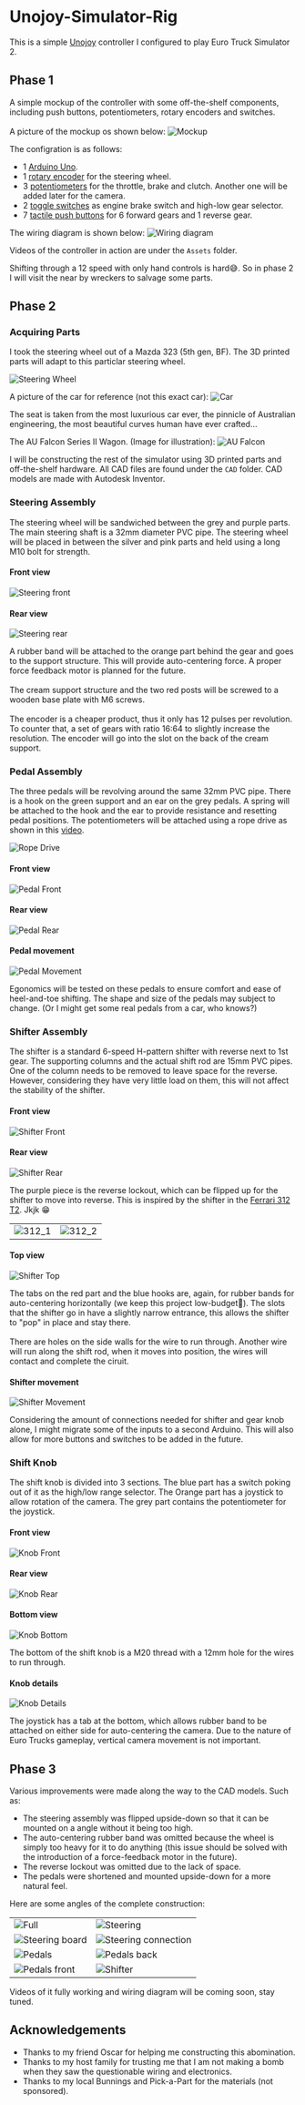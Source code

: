 # Unojoy-Simulator-Rig

This is a simple [Unojoy](https://github.com/AlanChatham/UnoJoy) controller I configured to play Euro Truck Simulator 2.

## Phase 1

A simple mockup of the controller with some off-the-shelf components, including push buttons, potentiometers, rotary encoders and switches. \
\
A picture of the mockup os shown below:
![Mockup](Assets/dashboard.jpg)

The configration is as follows:

* 1 [Arduino Uno](https://surplustronics.co.nz/products/7014-arduino-uno-r3-clone-with-usb-cable).
* 1 [rotary encoder](https://surplustronics.co.nz/products/10776-rotary-encoder-module) for the steering wheel.
* 3 [potentiometers](https://surplustronics.co.nz/products/1686-10k-ohm-linear-potentiometer-) for the throttle, brake and clutch. Another one will be added later for the camera.
* 2 [toggle switches](https://surplustronics.co.nz/products/4314-switch-toggle-on-on-spdt-3-pins-panel-mount) as engine brake switch and high-low gear selector.
* 7 [tactile push buttons](https://surplustronics.co.nz/products/2159-switch-tact-push-button-momentary) for 6 forward gears and 1 reverse gear.

The wiring diagram is shown below:
![Wiring diagram](Assets/image.png)

Videos of the controller in action are under the `Assets` folder.

Shifting through a 12 speed with only hand controls is hard😅. So in phase 2 I will visit the near by wreckers to salvage some parts.

## Phase 2

### Acquiring Parts

I took the steering wheel out of a Mazda 323 (5th gen, BF). The 3D printed parts will adapt to this particlar steering wheel.

![Steering Wheel](Assets/steering_wheel.jpg)

A picture of the car for reference (not this exact car):
![Car](Assets/323.jpg)

The seat is taken from the most luxurious car ever, the pinnicle of Australian engineering, the most beautiful curves human have ever crafted...

The AU Falcon Series II Wagon. (Image for illustration):
![AU Falcon](Assets/au.jpg)

I will be constructing the rest of the simulator using 3D printed parts and off-the-shelf hardware. All CAD files are found under the `CAD` folder. CAD models are made with Autodesk Inventor.

### Steering Assembly

The steering wheel will be sandwiched between the grey and purple parts. The main steering shaft is a 32mm diameter PVC pipe. The steering wheel will be placed in between the silver and pink parts and held using a long M10 bolt for strength.

#### Front view

![Steering front](Assets/steering_CAD_front.png)

#### Rear view

![Steering rear](Assets/steering_CAD_rear.png)

A rubber band will be attached to the orange part behind the gear and goes to the support structure. This will provide auto-centering force. A proper force feedback motor is planned for the future.\
\
The cream support structure and the two red posts will be screwed to a wooden base plate with M6 screws.\
\
The encoder is a cheaper product, thus it only has 12 pulses per revolution. To counter that, a set of gears with ratio 16:64 to slightly increase the resolution. The encoder will go into the slot on the back of the cream support.

### Pedal Assembly

The three pedals will be revolving around the same 32mm PVC pipe. There is a hook on the green support and an ear on the grey pedals. A spring will be attached to the hook and the ear to provide resistance and resetting pedal positions. The potentiometers will be attached using a rope drive as shown in this [video](https://www.youtube.com/watch?v=5Pex7cJlhsA&list=WL&index=2&t=226s).

![Rope Drive](Assets/rope_drive.png)

#### Front view

![Pedal Front](Assets/pedal_CAD_front.png)

#### Rear view

![Pedal Rear](Assets/pedal_CAD_rear.png)

#### Pedal movement

![Pedal Movement](Assets/pedal_movement.gif)

Egonomics will be tested on these pedals to ensure comfort and ease of heel-and-toe shifting. The shape and size of the pedals may subject to change. (Or I might get some real pedals from a car, who knows?)

### Shifter Assembly

The shifter is a standard 6-speed H-pattern shifter with reverse next to 1st gear. The supporting columns and the actual shift rod are 15mm PVC pipes. One of the column needs to be removed to leave space for the reverse. However, considering they have very little load on them, this will not affect the stability of the shifter.

#### Front view

![Shifter Front](Assets/shifter_CAD_front.png)

#### Rear view

![Shifter Rear](Assets/shifter_CAD_rear.png)

The purple piece is the reverse lockout, which can be flipped up for the shifter to move into reverse. This is inspired by the shifter in the [Ferrari 312 T2](https://www.youtube.com/watch?v=Ag03SegGTds). Jkjk 😁

| | |
| -------- | ------- |
| ![312_1](Assets/312_1.png) | ![312_2](Assets/312_2.png) |





#### Top view

![Shifter Top](Assets/shifter_CAD_top.png)

The tabs on the red part and the blue hooks are, again, for rubber bands for auto-centering horizontally (we keep this project low-budget💸). The slots that the shifter go in have a slightly narrow entrance, this allows the shifter to "pop" in place and stay there. \
\
There are holes on the side walls for the wire to run through. Another wire will run along the shift rod, when it moves into position, the wires will contact and complete the ciruit.

#### Shifter movement

![Shifter Movement](Assets/shifter_movement.gif)

Considering the amount of connections needed for shifter and gear knob alone, I might migrate some of the inputs to a second Arduino. This will also allow for more buttons and switches to be added in the future.

### Shift Knob

The shift knob is divided into 3 sections. The blue part has a switch poking out of it as the high/low range selector. The Orange part has a joystick to allow rotation of the camera. The grey part contains the potentiometer for the joystick.

#### Front view

![Knob Front](Assets/shift_knob_CAD_front.png)

#### Rear view

![Knob Rear](Assets/shift_knob_CAD_rear.png)

#### Bottom view

![Knob Bottom](Assets/shift_knob_CAD_bottom.png)

The bottom of the shift knob is a M20 thread with a 12mm hole for the wires to run through.

#### Knob details

![Knob Details](Assets/shift_knob_movement.gif)

The joystick has a tab at the bottom, which allows rubber band to be attached on either side for auto-centering the camera. Due to the nature of Euro Trucks gameplay, vertical camera movement is not important.

## Phase 3

Various improvements were made along the way to the CAD models. Such as:

* The steering assembly was flipped upside-down so that it can be mounted on a angle without it being too high.
* The auto-centering rubber band was omitted because the wheel is simply too heavy for it to do anything (this issue should be solved with the introduction of a force-feedback motor in the future).
* The reverse lockout was omitted due to the lack of space.
* The pedals were shortened and mounted upside-down for a more natural feel.

Here are some angles of the complete construction:

| | |
| -------- | ------- |
| ![Full](Assets/image0.jpeg) | ![Steering](Assets/image1.jpeg) |
| ![Steering board](Assets/image2.jpeg) | ![Steering connection](Assets/image3.jpeg) |
| ![Pedals](Assets/image4.jpeg) | ![Pedals back](Assets/image6.jpeg) |
| ![Pedals front](Assets/image7.jpeg) | ![Shifter](Assets/image5.jpeg) |

Videos of it fully working and wiring diagram will be coming soon, stay tuned.

## Acknowledgements

* Thanks to my friend Oscar for helping me constructing this abomination.
* Thanks to my host family for trusting me that I am not making a bomb when they saw the questionable wiring and electronics.
* Thanks to my local Bunnings and Pick-a-Part for the materials (not sponsored).

